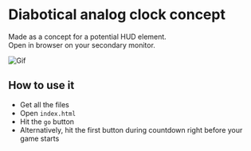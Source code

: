 # Diabotical analog clock concept

Made as a concept for a potential HUD element.  
Open in browser on your secondary monitor.

![Gif](https://i.imgur.com/vKtKZAO.gif)

## How to use it

- Get all the files
- Open `index.html`
- Hit the `go` button
- Alternatively, hit the first button during countdown right before your game starts

